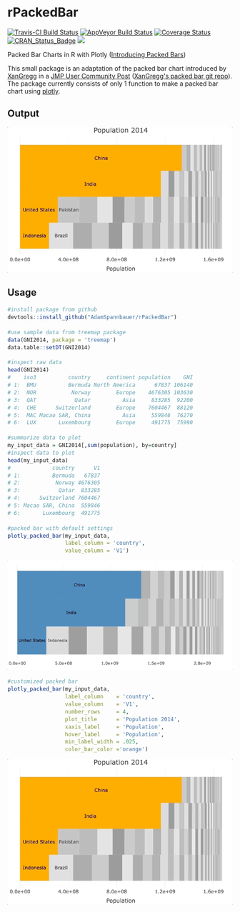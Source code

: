 # rPackedBar

[![Travis-CI Build Status](https://travis-ci.org/AdamSpannbauer/rPackedBar.svg?branch=master)](https://travis-ci.org/AdamSpannbauer/rPackedBar) [![AppVeyor Build Status](https://ci.appveyor.com/api/projects/status/github/AdamSpannbauer/rPackedBar?branch=master&svg=true)](https://ci.appveyor.com/project/AdamSpannbauer/rPackedBar) [![Coverage Status](https://img.shields.io/codecov/c/github/AdamSpannbauer/rPackedBar/master.svg)](https://codecov.io/github/AdamSpannbauer/rPackedBar?branch=master) [![CRAN_Status_Badge](http://www.r-pkg.org/badges/version/rPackedBar)](https://cran.r-project.org/package=rPackedBar) ![](http://cranlogs.r-pkg.org/badges/grand-total/rPackedBar)

Packed Bar Charts in R with Plotly ([Introducing Packed Bars](https://community.jmp.com/t5/JMP-Blog/Introducing-packed-bars-a-new-chart-form/ba-p/39972))

This small package is an adaptation of the packed bar chart introduced by [XanGregg](https://twitter.com/xangregg) in a [JMP User Community Post](https://community.jmp.com/t5/JMP-Blog/Introducing-packed-bars-a-new-chart-form/ba-p/39972) ([XanGregg's packed bar git repo](https://github.com/xangregg/packedbars)).  The package currently consists of only 1 function to make a packed bar chart using [plotly](https://cran.r-project.org/package=plotly).

## Output

![](readme/custom_pack_bar.gif)

## Usage

```r
#install package from github
devtools::install_github("AdamSpannbauer/rPackedBar")

#use sample data from treemap package
data(GNI2014, package = 'treemap')
data.table::setDT(GNI2014)

#inspect raw data
head(GNI2014)
#    iso3          country     continent population    GNI
# 1:  BMU          Bermuda North America      67837 106140
# 2:  NOR           Norway        Europe    4676305 103630
# 3:  QAT            Qatar          Asia     833285  92200
# 4:  CHE      Switzerland        Europe    7604467  88120
# 5:  MAC Macao SAR, China          Asia     559846  76270
# 6:  LUX       Luxembourg        Europe     491775  75990

#summarize data to plot
my_input_data = GNI2014[,sum(population), by=country]
#inspect data to plot
head(my_input_data)
#             country      V1
# 1:          Bermuda   67837
# 2:           Norway 4676305
# 3:            Qatar  833285
# 4:      Switzerland 7604467
# 5: Macao SAR, China  559846
# 6:       Luxembourg  491775

#packed bar with default settings
plotly_packed_bar(my_input_data,
                  label_column = 'country',
                  value_column = 'V1')
```
                      
![](readme/default_pack_bar.gif)

```r
#customized packed bar
plotly_packed_bar(my_input_data,
                  label_column    = 'country',
                  value_column    = 'V1',
                  number_rows     = 4,
                  plot_title      = 'Population 2014',
                  xaxis_label     = 'Population',
                  hover_label     = 'Population',
                  min_label_width = .025,
                  color_bar_color ='orange')
```

![](readme/custom_pack_bar.gif)



